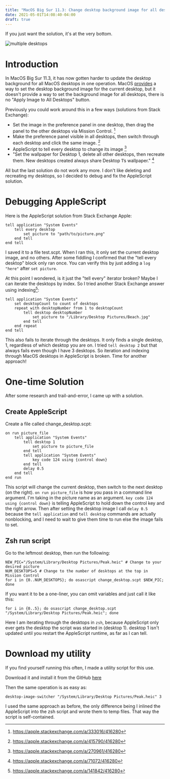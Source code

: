 ```yaml
---
title: "MacOS Big Sur 11.3: Change desktop background image for all desktops"
date: 2021-05-01T14:08:40-04:00
draft: true
---
```


If you just want the solution, it's at the very bottom.

![multiple desktops](/multiple-desktops-with-images.png#l)

# Introduction

In MacOS Big Sur 11.3, it has now gotten harder to update the desktop background for all MacOS desktops in one operation. MacOS [provides](https://web.archive.org/web/20210219174518/https://support.apple.com/guide/mac-help/change-your-desktop-picture-mchlp3013/mac) a way to set the desktop background image for the current desktop, but it doesn't provide a way to set the background image for all desktops, there is no "Apply Image to All Desktops" button.

Previously you could work around this in a few ways (solutions from Stack Exchange):

- Set the image in the preference panel in one desktop, then drag the panel to the other desktops via Mission Control. [^1]
- Make the preference panel visible in all desktops, then switch through each desktop and click the same image. [^2]
- AppleScript to tell every desktop to change its image [^3]
- "Set the wallpaper for Desktop 1, delete all other desktops, then recreate them. New desktops created always share Desktop 1’s wallpaper." [^4]

All but the last solution do not work any more. I don't like deleting and recreating my desktops, so I decided to debug and fix the AppleScript solution.

# Debugging AppleScript

Here is the AppleScript solution from Stack Exchange Apple:

```
tell application "System Events"
    tell every desktop
        set picture to "path/to/picture.png"
    end tell
end tell
```

I saved it to a file test.scpt. When I ran this, it only set the current desktop image, and no others. After some fiddling I confirmed that the "tell every desktop" block only ran once. You can verify this by just adding a `log "here"` after `set picture`.

At this point I wondered, is it just the "tell every" iterator broken? Maybe I can iterate the desktops by index. So I tried another Stack Exchange answer using indexing[^5]:

```
tell application "System Events"
    set desktopCount to count of desktops
    repeat with desktopNumber from 1 to desktopCount
        tell desktop desktopNumber
            set picture to "/Library/Desktop Pictures/Beach.jpg"
        end tell
    end repeat
end tell
```

This also fails to iterate through the desktops. It only finds a single desktop, 1, regardless of which desktop you are on. I tried `tell desktop 2` but that always fails even though I have 3 desktops. So iteration and indexing through MacOS desktops in AppleScript is broken. Time for another approach!

# One-time Solution

After some research and trail-and-error, I came up with a solution.

## Create AppleScript

Create a file called change_desktop.scpt:

```
on run picture_file
    tell application "System Events"
        tell desktop 1
            set picture to picture_file
        end tell
        tell application "System Events"
            key code 124 using {control down}
        end tell
        delay 0.5
    end tell
end run
```

This script will change the current desktop, then switch to the next desktop (on the right). `on run picture_file` is how you pass in a command line argument. I'm taking in the picture name as an argument. `key code 124 using {control down}` is telling AppleScript to hold down the control key and the right arrow. Then after setting the desktop image I call `delay 0.5` because the `tell application` and `tell desktop` commands are actually nonblocking, and I need to wait to give them time to run else the image fails to set.

## Zsh run script

Go to the leftmost desktop, then run the following:

```
NEW_PIC="/System/Library/Desktop Pictures/Peak.heic" # Change to your desired picture
NUM_DESKTOPS=5 # Change to the number of desktops at the top in Mission Control
for i in {0..NUM_DESKTOPS}; do osascript change_desktop.scpt $NEW_PIC; done
```

If you want it to be a one-liner, you can omit variables and just call it like this:

```
for i in {0..5}; do osascript change_desktop.scpt "/System/Library/Desktop Pictures/Peak.heic"; done
```

Here I am iterating through the desktops in `zsh`, because AppleScript only ever gets the desktop the script was started in (desktop 1). desktop 1 isn't updated until you restart the AppleScript runtime, as far as I can tell.

# Download my utility

If you find yourself running this often, I made a utility script for this use.

Download it and install it from the GitHub [here](https://github.com/GabrielDougherty/desktop-image-switcher)

Then the same operation is as easy as:

```
desktop-image-switcher "/System/Library/Desktop Pictures/Peak.heic" 3
```

I used the same approach as before, the only difference being I inlined the AppleScript into the zsh script and wrote them to temp files. That way the script is self-contained.

[^1]: https://apple.stackexchange.com/a/333016/416280
[^2]: https://apple.stackexchange.com/a/415790/416280
[^3]: https://apple.stackexchange.com/a/270961/416280
[^4]: https://apple.stackexchange.com/a/71072/416280
[^5]: https://apple.stackexchange.com/a/141842/416280